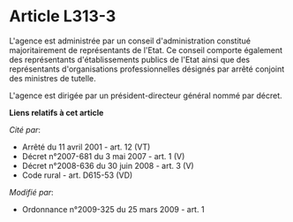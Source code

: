 # Article L313-3

L'agence est administrée par un conseil d'administration constitué majoritairement de représentants de l'Etat. Ce conseil
comporte également des représentants d'établissements publics de l'Etat ainsi que des représentants d'organisations
professionnelles désignés par arrêté conjoint des ministres de tutelle. 

L'agence est dirigée par un président-directeur général nommé par décret.

**Liens relatifs à cet article**

_Cité par_:

  - Arrêté du 11 avril 2001 - art. 12 (VT)
  - Décret n°2007-681 du 3 mai 2007 - art. 1 (V)
  - Décret n°2008-636 du 30 juin 2008 - art. 3 (V)
  - Code rural - art. D615-53 (VD)

_Modifié par_:

  - Ordonnance n°2009-325 du 25 mars 2009 - art. 1
